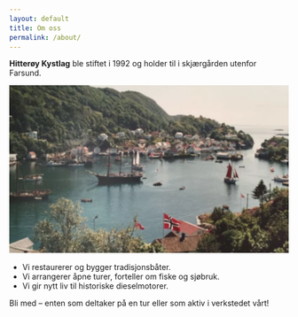 ```yaml
---
layout: default
title: Om oss
permalink: /about/
---
```

**Hitterøy Kystlag** ble stiftet i 1992 og holder til i skjærgården utenfor Farsund.

![Alternativ tekst](/assets/img/hero.png)

* Vi restaurerer og bygger tradisjonsbåter.
* Vi arrangerer åpne turer, forteller om fiske og sjøbruk.
* Vi gir nytt liv til historiske dieselmotorer.

Bli med – enten som deltaker på en tur eller som aktiv i verkstedet vårt!
